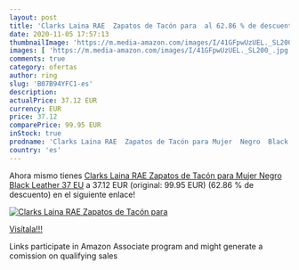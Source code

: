 ```yaml
---
layout: post
title: 'Clarks Laina RAE  Zapatos de Tacón para  al 62.86 % de descuento'
date: 2020-11-05 17:57:13
thumbnailImage: 'https://m.media-amazon.com/images/I/41GFpwUzUEL._SL200_.jpg'
images: [ 'https://m.media-amazon.com/images/I/41GFpwUzUEL._SL200_.jpg' ]
comments: true
category: ofertas
author: ring
slug: 'B07B94YFC1-es'
description:
actualPrice: 37.12 EUR
currency: EUR
price: 37.12
comparePrice: 99.95 EUR
inStock: true
prodname: 'Clarks Laina RAE  Zapatos de Tacón para Mujer  Negro  Black Leather   37 EU'
country: 'es'
---
```


Ahora mismo tienes [Clarks Laina RAE  Zapatos de Tacón para Mujer  Negro  Black Leather   37 EU](https://www.amazon.es/dp/B07B94YFC1/?tag=tolees-21) a 37.12 EUR (original: 99.95 EUR) (62.86 %  de descuento) en el siguiente enlace!

[![Clarks Laina RAE  Zapatos de Tacón para ](https://m.media-amazon.com/images/I/41GFpwUzUEL._SL200_.jpg)](https://www.amazon.es/dp/B07B94YFC1/?tag=tolees-21)

[Visítala!!!](https://www.amazon.es/dp/B07B94YFC1/?tag=tolees-21)

Links participate in Amazon Associate program and might generate a comission on qualifying sales
